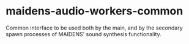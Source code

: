 # maidens-audio-workers-common
Common interface to be used both by the main, and by the secondary spawn processes of MAIDENS' sound synthesis functionality.
